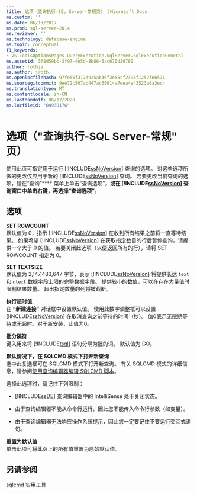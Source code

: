 ```yaml
---
title: 选项（查询执行-SQL Server-常规页） |Microsoft Docs
ms.custom: ''
ms.date: 06/13/2017
ms.prod: sql-server-2014
ms.reviewer: ''
ms.technology: database-engine
ms.topic: conceptual
f1_keywords:
- VS.ToolsOptionsPages.QueryExecution.SqlServer.SqlExecutionGeneral
ms.assetid: 3f8d59bc-3f97-4e5d-8b86-5ac670d20780
author: rothja
ms.author: jroth
ms.openlocfilehash: 97fe66f317db25ab36f3e55cf2396f1252f66571
ms.sourcegitcommit: 9ee72c507ab447ac69014a7eea4e43523a0a3ec4
ms.translationtype: MT
ms.contentlocale: zh-CN
ms.lasthandoff: 06/17/2020
ms.locfileid: "84930176"
---
```

# <a name="options-query-execution-sql-server-general-page"></a>选项（"查询执行-SQL Server-常规" 页）
  使用此页可指定用于运行 [!INCLUDE[ssNoVersion](../includes/ssnoversion-md.md)] 查询的选项。 对这些选项所做的更改仅应用于新的 [!INCLUDE[ssNoVersion](../includes/ssnoversion-md.md)] 查询。 若要更改当前查询的选项，请在“查询”**** 菜单上单击“查询选项”****，或在 [!INCLUDE[ssNoVersion](../includes/ssnoversion-md.md)] 查询窗口中单击右键，再选择“查询选项”****。  
  
## <a name="options"></a>选项  
 **SET ROWCOUNT**  
 默认值为 0，指示 [!INCLUDE[ssNoVersion](../includes/ssnoversion-md.md)] 在收到所有结果之前将一直等待结果。 如果希望 [!INCLUDE[ssNoVersion](../includes/ssnoversion-md.md)] 在获取指定数目的行后暂停查询，请提供一个大于 0 的值。 若要关闭此选项（以便返回所有的行），请将 SET ROWCOUNT 指定为 0。  
  
 **SET TEXTSIZE**  
 默认值为 2,147,483,647 字节，表示 [!INCLUDE[ssNoVersion](../includes/ssnoversion-md.md)] 将提供长达 `text` 和 `ntext` 数据字段上限的完整数据字段。 提供较小的数值，可以在存在大量值时限制结果数量。 超出指定数量的列将被截断。  
  
 **执行超时值**  
 在 **“新建连接”** 对话框中设置默认值。 使用此数字调整框可以设置 [!INCLUDE[ssNoVersion](../includes/ssnoversion-md.md)] 在取消查询之前等待的时间（秒）。 值0表示无限期等待或无超时。对于新安装，此值为0。  
  
 **批分隔符**  
 键入用来将 [!INCLUDE[tsql](../includes/tsql-md.md)] 语句分隔为批的词。 默认值为 GO。  
  
 **默认情况下，在 SQLCMD 模式下打开新查询**  
 选中此复选框可在 SQLCMD 模式下打开新查询。 有关 SQLCMD 模式的详细信息，请参阅[使用查询编辑器编辑 SQLCMD 脚本](../relational-databases/scripting/edit-sqlcmd-scripts-with-query-editor.md)。  
  
 选择此选项时，请记住下列限制：  
  
-   [!INCLUDE[ssDE](../includes/ssde-md.md)] 查询编辑器中的 IntelliSense 处于关闭状态。  
  
-   由于查询编辑器不能从命令行运行，因此您不能传入命令行参数（如变量）。  
  
-   由于查询编辑器无法响应操作系统提示，因此您一定要记住不要运行交互式语句。  
  
 **重置为默认值**  
 单击此项可将此页上的所有值重置为原始默认值。  
  
## <a name="see-also"></a>另请参阅  
 [sqlcmd 实用工具](../tools/sqlcmd-utility.md)  
  
  
